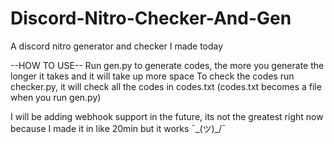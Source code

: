 # Discord-Nitro-Checker-And-Gen
A discord nitro generator and checker I made today

--HOW TO USE--
Run gen.py to generate codes, the more you generate the longer it takes and it will take up more space
To check the codes run checker.py, it will check all the codes in codes.txt (codes.txt becomes a file when you run gen.py)

I will be adding webhook support in the future, its not the greatest right now because I made it in like 20min but it works  ¯\_(ツ)_/¯
